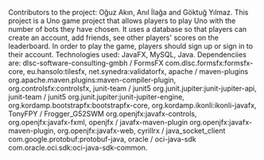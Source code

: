 Contributors to the project: Oğuz Akın, Anıl İlağa and Göktuğ Yılmaz.
This project is a Uno game project that allows players to play Uno with the number of bots they have chosen.
It uses a database so that players can create an account, add friends, see other players' scores on the leaderboard.
In order to play the game, players should sign up or sign in to their account. 
Technologies used: JavaFX, MySQL, Java.
Dependenciies are:
dlsc-software-consulting-gmbh / FormsFX com.dlsc.formsfx:formsfx-core,
eu.hansolo:tilesfx,
net.synedra:validatorfx,
apache / maven-plugins org.apache.maven.plugins:maven-compiler-plugin,
org.controlsfx:controlsfx,
junit-team / junit5 org.junit.jupiter:junit-jupiter-api,
junit-team / junit5 org.junit.jupiter:junit-jupiter-engine,
org.kordamp.bootstrapfx:bootstrapfx-core,
org.kordamp.ikonli:ikonli-javafx,
TonyFPY / Frogger_G52SWM org.openjfx:javafx-controls,
org.openjfx:javafx-fxml,
openjfx / javafx-maven-plugin org.openjfx:javafx-maven-plugin,
org.openjfx:javafx-web,
cyrillrx / java_socket_client com.google.protobuf:protobuf-java,
oracle / oci-java-sdk com.oracle.oci.sdk:oci-java-sdk-common.
